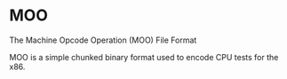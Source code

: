 # MOO
The Machine Opcode Operation (MOO) File Format

MOO is a simple chunked binary format used to encode CPU tests for the x86.

